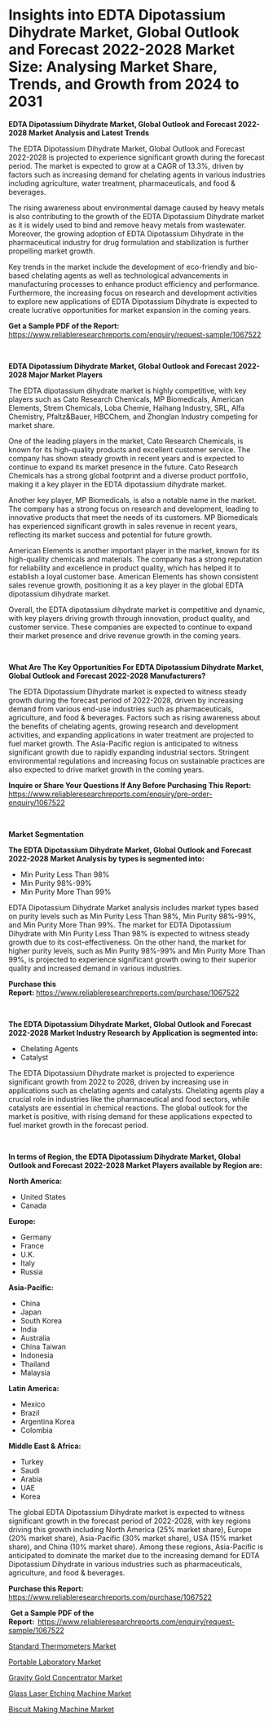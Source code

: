 <p><h1>Insights into EDTA Dipotassium Dihydrate Market, Global Outlook and Forecast 2022-2028 Market Size: Analysing Market Share, Trends, and Growth from 2024 to 2031</h1></p><p><strong>EDTA Dipotassium Dihydrate Market, Global Outlook and Forecast 2022-2028 Market Analysis and Latest Trends</strong></p>
<p><p>The EDTA Dipotassium Dihydrate Market, Global Outlook and Forecast 2022-2028 is projected to experience significant growth during the forecast period. The market is expected to grow at a CAGR of 13.3%, driven by factors such as increasing demand for chelating agents in various industries including agriculture, water treatment, pharmaceuticals, and food & beverages. </p><p>The rising awareness about environmental damage caused by heavy metals is also contributing to the growth of the EDTA Dipotassium Dihydrate market as it is widely used to bind and remove heavy metals from wastewater. Moreover, the growing adoption of EDTA Dipotassium Dihydrate in the pharmaceutical industry for drug formulation and stabilization is further propelling market growth.</p><p>Key trends in the market include the development of eco-friendly and bio-based chelating agents as well as technological advancements in manufacturing processes to enhance product efficiency and performance. Furthermore, the increasing focus on research and development activities to explore new applications of EDTA Dipotassium Dihydrate is expected to create lucrative opportunities for market expansion in the coming years.</p></p>
<p><strong>Get a Sample PDF of the Report:&nbsp;</strong> <a href="https://www.reliableresearchreports.com/enquiry/request-sample/1067522">https://www.reliableresearchreports.com/enquiry/request-sample/1067522</a></p>
<p>&nbsp;</p>
<p><strong>EDTA Dipotassium Dihydrate Market, Global Outlook and Forecast 2022-2028 Major Market Players</strong></p>
<p><p>The EDTA dipotassium dihydrate market is highly competitive, with key players such as Cato Research Chemicals, MP Biomedicals, American Elements, Strem Chemicals, Loba Chemie, Haihang Industry, SRL, Alfa Chemistry, Pfaltz&Bauer, HBCChem, and Zhonglan Industry competing for market share.</p><p>One of the leading players in the market, Cato Research Chemicals, is known for its high-quality products and excellent customer service. The company has shown steady growth in recent years and is expected to continue to expand its market presence in the future. Cato Research Chemicals has a strong global footprint and a diverse product portfolio, making it a key player in the EDTA dipotassium dihydrate market.</p><p>Another key player, MP Biomedicals, is also a notable name in the market. The company has a strong focus on research and development, leading to innovative products that meet the needs of its customers. MP Biomedicals has experienced significant growth in sales revenue in recent years, reflecting its market success and potential for future growth.</p><p>American Elements is another important player in the market, known for its high-quality chemicals and materials. The company has a strong reputation for reliability and excellence in product quality, which has helped it to establish a loyal customer base. American Elements has shown consistent sales revenue growth, positioning it as a key player in the global EDTA dipotassium dihydrate market.</p><p>Overall, the EDTA dipotassium dihydrate market is competitive and dynamic, with key players driving growth through innovation, product quality, and customer service. These companies are expected to continue to expand their market presence and drive revenue growth in the coming years.</p></p>
<p>&nbsp;</p>
<p><strong>What Are The Key Opportunities For EDTA Dipotassium Dihydrate Market, Global Outlook and Forecast 2022-2028 Manufacturers?</strong></p>
<p><p>The EDTA Dipotassium Dihydrate market is expected to witness steady growth during the forecast period of 2022-2028, driven by increasing demand from various end-use industries such as pharmaceuticals, agriculture, and food & beverages. Factors such as rising awareness about the benefits of chelating agents, growing research and development activities, and expanding applications in water treatment are projected to fuel market growth. The Asia-Pacific region is anticipated to witness significant growth due to rapidly expanding industrial sectors. Stringent environmental regulations and increasing focus on sustainable practices are also expected to drive market growth in the coming years.</p></p>
<p><strong>Inquire or Share Your Questions If Any Before Purchasing This Report:</strong> <a href="https://www.reliableresearchreports.com/enquiry/pre-order-enquiry/1067522">https://www.reliableresearchreports.com/enquiry/pre-order-enquiry/1067522</a></p>
<p>&nbsp;</p>
<p><strong>Market Segmentation</strong></p>
<p><strong>The EDTA Dipotassium Dihydrate Market, Global Outlook and Forecast 2022-2028 Market Analysis by types is segmented into:</strong></p>
<p><ul><li>Min Purity Less Than 98%</li><li>Min Purity 98%-99%</li><li>Min Purity More Than 99%</li></ul></p>
<p><p>EDTA Dipotassium Dihydrate Market analysis includes market types based on purity levels such as Min Purity Less Than 98%, Min Purity 98%-99%, and Min Purity More Than 99%. The market for EDTA Dipotassium Dihydrate with Min Purity Less Than 98% is expected to witness steady growth due to its cost-effectiveness. On the other hand, the market for higher purity levels, such as Min Purity 98%-99% and Min Purity More Than 99%, is projected to experience significant growth owing to their superior quality and increased demand in various industries.</p></p>
<p><strong>Purchase this Report:&nbsp;</strong><a href="https://www.reliableresearchreports.com/purchase/1067522">https://www.reliableresearchreports.com/purchase/1067522</a></p>
<p>&nbsp;</p>
<p><strong>The EDTA Dipotassium Dihydrate Market, Global Outlook and Forecast 2022-2028 Market Industry Research by Application is segmented into:</strong></p>
<p><ul><li>Chelating Agents</li><li>Catalyst</li></ul></p>
<p><p>The EDTA Dipotassium Dihydrate market is projected to experience significant growth from 2022 to 2028, driven by increasing use in applications such as chelating agents and catalysts. Chelating agents play a crucial role in industries like the pharmaceutical and food sectors, while catalysts are essential in chemical reactions. The global outlook for the market is positive, with rising demand for these applications expected to fuel market growth in the forecast period.</p></p>
<p>&nbsp;</p>
<p><strong>In terms of Region, the EDTA Dipotassium Dihydrate Market, Global Outlook and Forecast 2022-2028 Market Players available by Region are:</strong></p>
<p>
    <p> <strong> North America: </strong>
        <ul>
            <li>United States</li>
            <li>Canada</li>
        </ul>
        </p> 
    <p> <strong> Europe: </strong>
        <ul>
            <li>Germany</li>
            <li>France</li>
            <li>U.K.</li>
            <li>Italy</li>
            <li>Russia</li>
        </ul>
        </p> 
    <p> <strong> Asia-Pacific: </strong>
        <ul>
            <li>China</li>
            <li>Japan</li>
            <li>South Korea</li>
            <li>India</li>
            <li>Australia</li>
            <li>China Taiwan</li>
            <li>Indonesia</li>
            <li>Thailand</li>
            <li>Malaysia</li>
        </ul>
        </p> 
    <p> <strong> Latin America: </strong>
        <ul>
            <li>Mexico</li>
            <li>Brazil</li>
            <li>Argentina Korea</li>
            <li>Colombia</li>
        </ul>
        </p> 
    <p> <strong> Middle East & Africa: </strong>
        <ul>
            <li>Turkey</li>
            <li>Saudi</li>
            <li>Arabia</li>
            <li>UAE</li>
            <li>Korea</li>
        </ul>
    </p>
    </p>
<p><p>The global EDTA Dipotassium Dihydrate market is expected to witness significant growth in the forecast period of 2022-2028, with key regions driving this growth including North America (25% market share), Europe (20% market share), Asia-Pacific (30% market share), USA (15% market share), and China (10% market share). Among these regions, Asia-Pacific is anticipated to dominate the market due to the increasing demand for EDTA Dipotassium Dihydrate in various industries such as pharmaceuticals, agriculture, and food & beverages.</p></p>
<p><strong>Purchase this Report: </strong><a href="https://www.reliableresearchreports.com/purchase/1067522">https://www.reliableresearchreports.com/purchase/1067522</a></p>
<p>&nbsp;<strong>Get a Sample PDF of the Report:&nbsp;&nbsp;</strong><a href="https://www.reliableresearchreports.com/enquiry/request-sample/1067522">https://www.reliableresearchreports.com/enquiry/request-sample/1067522</a></p>
<p><strong></strong></p>
<p><p><a href="https://medium.com/@samanthamills76/standard-thermometers-market-size-reveals-the-best-marketing-channels-in-global-industry-98d15142ef29">Standard Thermometers Market</a></p><p><a href="https://medium.com/@carolekunde/portable-laboratory-nbsp-market-focuses-on-market-share-size-and-projected-forecast-till-2031-e3d8d132bdb8">Portable Laboratory Market</a></p><p><a href="https://medium.com/@carolekunde/gravity-gold-concentrator-market-insight-market-trends-growth-forecasted-from-2024-to-2031-fc433dafff2e">Gravity Gold Concentrator Market</a></p><p><a href="https://medium.com/p/c2791ae3ab96/edit">Glass Laser Etching Machine Market</a></p><p><a href="https://medium.com/@carolekunde/biscuit-making-machine-market-competitive-analysis-market-trends-and-forecast-to-2031-28c609cb0042">Biscuit Making Machine Market</a></p></p>
